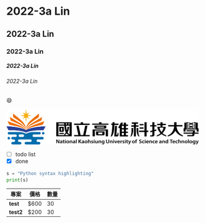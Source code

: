 # 2022-3a Lin
## 2022-3a Lin
### 2022-3a Lin
##### 2022-3a Lin
###### 2022-3a Lin

😄

![NKUST](nkust.png)

- [ ] todo list
- [x] done
```python
s = "Python syntax highlighting"
print(s)
```
| 專案        | 價格   |  數量  |
| --------   |  -------- | -------- |
|**test**        |$600     |30|
|**test2**        |$200     |30|
